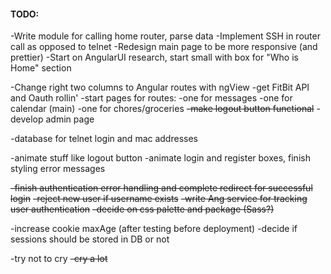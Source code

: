 #### TODO:

-Write module for calling home router, parse data
-Implement SSH in router call as opposed to telnet
-Redesign main page to be more responsive (and prettier)
-Start on AngularUI research, start small with box for "Who is Home" section

-Change right two columns to Angular routes with ngView
-get FitBit API and Oauth rollin'
-start pages for routes:
    -one for messages
    -one for calendar (main)
    -one for chores/groceries
~~-make logout button functional~~
-develop admin page

-database for telnet login and mac addresses

-animate stuff like logout button
-animate login and register boxes, finish styling error messages


~~-finish authentication error handling and complete redirect for successful login~~
~~-reject new user if username exists~~
~~-write Ang service for tracking user authentication~~
~~-decide on css ~~palette and~~ package (Sass?)~~

-increase cookie maxAge (after testing before deployment)
-decide if sessions should be stored in DB or not

-try not to cry
~~-cry a lot~~
